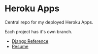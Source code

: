 # Heroku Apps

Central repo for my deployed Heroku Apps.

Each project has it's own branch.

- [Django Reference](https://acmf-django-reference.herokuapp.com)
- [Resume](https://acmf-resume.herokuapp.com)

